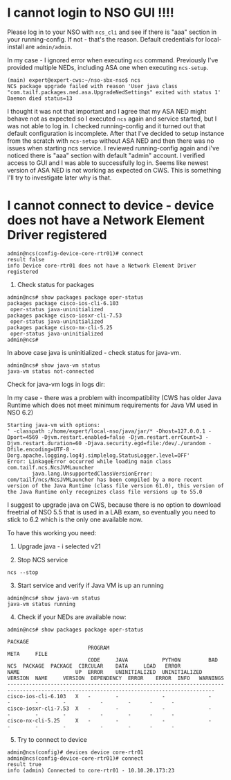 # I cannot login to NSO GUI !!!!

Please log in to your NSO with `ncs_cli` and see if there is "aaa" section in your running-config. If not - that's the reason. Default credentials for local-install are `admin/admin`.

In my case - I ignored error when executing `ncs` command. Previously I've provided multiple NEDs, including ASA one when executing `ncs-setup`. 

```
(main) expert@expert-cws:~/nso-sbx-nso$ ncs
NCS package upgrade failed with reason 'User java class "com.tailf.packages.ned.asa.UpgradeNedSettings" exited with status 1'
Daemon died status=13
```

I thought it was not that important and I agree that my ASA NED might behave not as expected so I executed `ncs` again and service started, but I was not able to log in. I checked running-config and it turned out that default configuration is incomplete. After that I've decided to setup instance from the scratch with `ncs-setup` without ASA NED and then there was no issues when starting ncs service. I reviewed running-config again and i've noticed there is "aaa" section with default "admin" account. I verified access to GUI and I was able to successfully log in. Seems like newest version of ASA NED is not working as expected on CWS. This is something I'll try to investigate later why is that.

# I cannot connect to device - device does not have a Network Element Driver registered
```
admin@ncs(config-device-core-rtr01)# connect
result false
info Device core-rtr01 does not have a Network Element Driver registered
```

1. Check status for packages
```
admin@ncs# show packages package oper-status 
packages package cisco-ios-cli-6.103
 oper-status java-uninitialized
packages package cisco-iosxr-cli-7.53
 oper-status java-uninitialized
packages package cisco-nx-cli-5.25
 oper-status java-uninitialized
admin@ncs# 
```

In above case java is uninitialized - check status for java-vm.
```
admin@ncs# show java-vm status
java-vm status not-connected
```

Check for java-vm logs in logs dir:

In my case - there was a problem with incompatibility (CWS has older Java Runtime which does not meet minimum requirements for Java VM used in NSO 6.2)
```
Starting java-vm with options:
' -classpath :/home/expert/local-nso/java/jar/* -Dhost=127.0.0.1 -Dport=4569 -Djvm.restart.enabled=false -Djvm.restart.errCount=3 -Djvm.restart.duration=60 -Djava.security.egd=file:/dev/./urandom -Dfile.encoding=UTF-8 -Dorg.apache.logging.log4j.simplelog.StatusLogger.level=OFF'
Error: LinkageError occurred while loading main class com.tailf.ncs.NcsJVMLauncher
        java.lang.UnsupportedClassVersionError: com/tailf/ncs/NcsJVMLauncher has been compiled by a more recent version of the Java Runtime (class file version 61.0), this version of the Java Runtime only recognizes class file versions up to 55.0
```

I suggest to upgrade java on CWS, because there is no option to download freetrial of NSO 5.5 that is used in a LAB exam, so eventually you need to stick to 6.2 which is the only one available now.

To have this working you need:
1. Upgrade java - i selected v21

2. Stop NCS service
```
ncs --stop
```
3. Start service and verify if Java VM is up an running
```
admin@ncs# show java-vm status
java-vm status running
```
4. Check if your NEDs are available now:
```
admin@ncs# show packages package oper-status 
                                                                                                        PACKAGE                          
                          PROGRAM                                                                       META     FILE                    
                          CODE     JAVA           PYTHON         BAD NCS  PACKAGE  PACKAGE  CIRCULAR    DATA     LOAD   ERROR            
NAME                  UP  ERROR    UNINITIALIZED  UNINITIALIZED  VERSION  NAME     VERSION  DEPENDENCY  ERROR    ERROR  INFO   WARNINGS  
-----------------------------------------------------------------------------------------------------------------------------------------
cisco-ios-cli-6.103   X   -        -              -              -        -        -        -           -        -      -      -         
cisco-iosxr-cli-7.53  X   -        -              -              -        -        -        -           -        -      -      -         
cisco-nx-cli-5.25     X   -        -              -              -        -        -        -           -        -      -      -         
```

5. Try to connect to device
```
admin@ncs(config)# devices device core-rtr01
admin@ncs(config-device-core-rtr01)# connect
result true
info (admin) Connected to core-rtr01 - 10.10.20.173:23
```